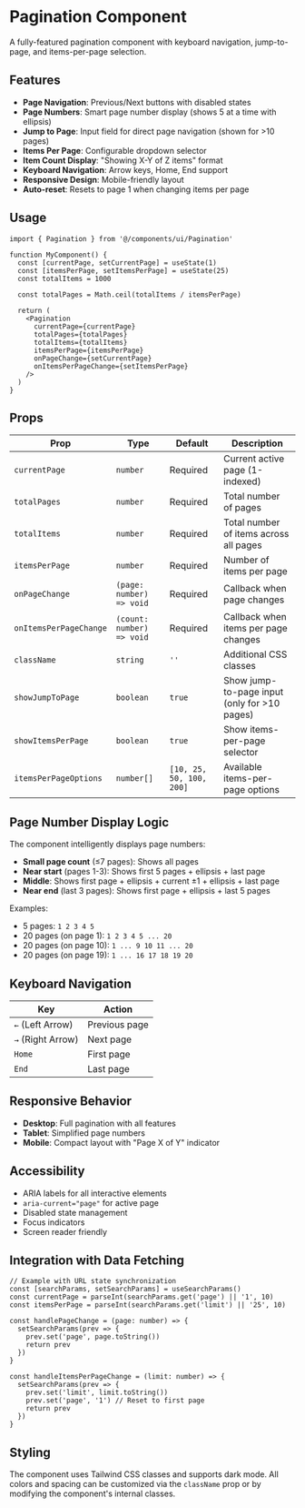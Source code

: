 # Pagination Component

A fully-featured pagination component with keyboard navigation, jump-to-page, and items-per-page selection.

## Features

- **Page Navigation**: Previous/Next buttons with disabled states
- **Page Numbers**: Smart page number display (shows 5 at a time with ellipsis)
- **Jump to Page**: Input field for direct page navigation (shown for >10 pages)
- **Items Per Page**: Configurable dropdown selector
- **Item Count Display**: "Showing X-Y of Z items" format
- **Keyboard Navigation**: Arrow keys, Home, End support
- **Responsive Design**: Mobile-friendly layout
- **Auto-reset**: Resets to page 1 when changing items per page

## Usage

```tsx
import { Pagination } from '@/components/ui/Pagination'

function MyComponent() {
  const [currentPage, setCurrentPage] = useState(1)
  const [itemsPerPage, setItemsPerPage] = useState(25)
  const totalItems = 1000

  const totalPages = Math.ceil(totalItems / itemsPerPage)

  return (
    <Pagination
      currentPage={currentPage}
      totalPages={totalPages}
      totalItems={totalItems}
      itemsPerPage={itemsPerPage}
      onPageChange={setCurrentPage}
      onItemsPerPageChange={setItemsPerPage}
    />
  )
}
```

## Props

| Prop | Type | Default | Description |
|------|------|---------|-------------|
| `currentPage` | `number` | Required | Current active page (1-indexed) |
| `totalPages` | `number` | Required | Total number of pages |
| `totalItems` | `number` | Required | Total number of items across all pages |
| `itemsPerPage` | `number` | Required | Number of items per page |
| `onPageChange` | `(page: number) => void` | Required | Callback when page changes |
| `onItemsPerPageChange` | `(count: number) => void` | Required | Callback when items per page changes |
| `className` | `string` | `''` | Additional CSS classes |
| `showJumpToPage` | `boolean` | `true` | Show jump-to-page input (only for >10 pages) |
| `showItemsPerPage` | `boolean` | `true` | Show items-per-page selector |
| `itemsPerPageOptions` | `number[]` | `[10, 25, 50, 100, 200]` | Available items-per-page options |

## Page Number Display Logic

The component intelligently displays page numbers:

- **Small page count** (≤7 pages): Shows all pages
- **Near start** (pages 1-3): Shows first 5 pages + ellipsis + last page
- **Middle**: Shows first page + ellipsis + current ±1 + ellipsis + last page
- **Near end** (last 3 pages): Shows first page + ellipsis + last 5 pages

Examples:
- 5 pages: `1 2 3 4 5`
- 20 pages (on page 1): `1 2 3 4 5 ... 20`
- 20 pages (on page 10): `1 ... 9 10 11 ... 20`
- 20 pages (on page 19): `1 ... 16 17 18 19 20`

## Keyboard Navigation

| Key | Action |
|-----|--------|
| `←` (Left Arrow) | Previous page |
| `→` (Right Arrow) | Next page |
| `Home` | First page |
| `End` | Last page |

## Responsive Behavior

- **Desktop**: Full pagination with all features
- **Tablet**: Simplified page numbers
- **Mobile**: Compact layout with "Page X of Y" indicator

## Accessibility

- ARIA labels for all interactive elements
- `aria-current="page"` for active page
- Disabled state management
- Focus indicators
- Screen reader friendly

## Integration with Data Fetching

```tsx
// Example with URL state synchronization
const [searchParams, setSearchParams] = useSearchParams()
const currentPage = parseInt(searchParams.get('page') || '1', 10)
const itemsPerPage = parseInt(searchParams.get('limit') || '25', 10)

const handlePageChange = (page: number) => {
  setSearchParams(prev => {
    prev.set('page', page.toString())
    return prev
  })
}

const handleItemsPerPageChange = (limit: number) => {
  setSearchParams(prev => {
    prev.set('limit', limit.toString())
    prev.set('page', '1') // Reset to first page
    return prev
  })
}
```

## Styling

The component uses Tailwind CSS classes and supports dark mode. All colors and spacing can be customized via the `className` prop or by modifying the component's internal classes.
